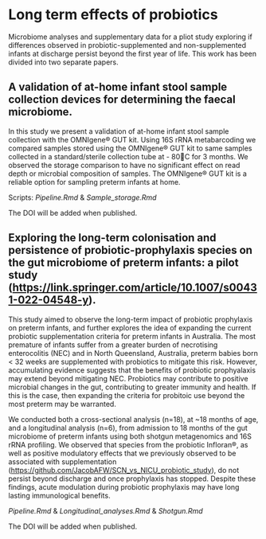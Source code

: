 # Long term effects of probiotics

Microbiome analyses and supplementary data for a pliot study exploring if differences observed in probiotic-supplemented and non-supplemented infants at discharge persist beyond the first year of life. This work has been divided into two separate papers.


## A validation of at-home infant stool sample collection devices for determining the faecal microbiome.

In this study we present a validation of at-home infant stool sample collection with the OMNIgene® GUT kit. Using 16S rRNA metabarcoding we compared samples stored using the OMNIgene® GUT kit to same samples collected in a standard/sterile collection tube at - 80C for 3 months. We observed the storage comparison to have no significant effect on read depth or microbial composition of samples. The OMNIgene® GUT kit is a reliable option for sampling preterm infants at home.

Scripts: *Pipeline.Rmd* & *Sample_storage.Rmd*

The DOI will be added when published.


## Exploring the long-term colonisation and persistence of probiotic-prophylaxis species on the gut microbiome of preterm infants: a pilot study (https://link.springer.com/article/10.1007/s00431-022-04548-y).

This study aimed to observe the long-term impact of probiotic prophylaxis on preterm infants, and further explores the idea of expanding the current probiotic supplementation criteria for preterm infants in Australia. The most premature of infants suffer from a greater burden of necrotising enterocolitis (NEC) and in North Queensland, Australia, preterm babies born < 32 weeks are supplemented with probiotics to mitigate this risk. However, accumulating evidence suggests that the benefits of probiotic prophyalaxis may extend beyond mitigating NEC. Probiotics may contribute to positive microbial changes in the gut, contributing to greater immunity and health. If this is the case, then expanding the criteria for probitoic use beyond the most preterm may be warranted.

We conducted both a cross-sectional analysis (n=18), at ~18 months of age, and a longitudinal analysis (n=6), from admission to 18 months of the gut microbiome of preterm infants using both shotgun metagenomics and 16S rRNA profiling. We observed that species from the probiotic Infloran®, as well as positive modulatory effects that we previously observed to be associated with supplementation (https://github.com/JacobAFW/SCN_vs_NICU_probiotic_study), do not persist beyond discharge and once prophylaxis has stopped. Despite these findings, acute modulation during probiotic prophylaxis may have long lasting immunological benefits.

*Pipeline.Rmd* & *Longitudinal_analyses.Rmd* & *Shotgun.Rmd*

The DOI will be added when published.


